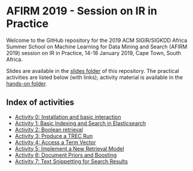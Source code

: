 # AFIRM 2019 - Session on IR in Practice

Welcome to the GitHub repository for the 2019 ACM SIGIR/SIGKDD Africa Summer School on Machine Learning for Data Mining and Search (AFIRM 2019) session on IR in Practice, 14-18 January 2019, Cape Town, South Africa. 

Slides are available in the [slides folder](https://github.com/ielab/afirm2019/tree/master/slides) of this repository. The practical activities are listed below (with links); activity material is available in the [hands-on folder](https://github.com/ielab/afirm2019/tree/master/hands-on).

## Index of activities

* [Activity 0: Installation and basic interaction](https://github.com/ielab/afirm2019/tree/master/hands-on/activity-0)
* [Activity 1: Basic Indexing and Search in Elasticsearch](https://github.com/ielab/afirm2019/tree/master/hands-on/activity-1)
* [Activity 2: Boolean retrieval](https://github.com/ielab/afirm2019/tree/master/hands-on/activity-2)
* [Activity 3: Produce a TREC Run](https://github.com/ielab/afirm2019/tree/master/hands-on/activity-3)
* [Activity 4: Access a Term Vector](https://github.com/ielab/afirm2019/tree/master/hands-on/activity-4)
* [Activity 5: Implement a New Retrieval Model](https://github.com/ielab/afirm2019/tree/master/hands-on/activity-5)
* [Activity 6: Document Priors and Boosting](https://github.com/ielab/afirm2019/tree/master/hands-on/activity-6)
* [Activity 7: Text Snippetting for Search Results](https://github.com/ielab/afirm2019/tree/master/hands-on/activity-8)
